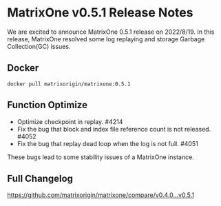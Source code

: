 # **MatrixOne v0.5.1 Release Notes**

We are excited to announce MatrixOne 0.5.1 release on 2022/8/19. In this release, MatrixOne resolved some log replaying and storage Garbage Collection(GC) issues.

## Docker

```
docker pull matrixorigin/matrixone:0.5.1
```

## Function Optimize

- Optimize checkpoint in replay. #4214
- Fix the bug that block and index file reference count is not released. #4052
- Fix the bug that replay dead loop when the log is not full. #4051

These bugs lead to some stability issues of a MatrixOne instance.

## Full Changelog

<https://github.com/matrixorigin/matrixone/compare/v0.4.0...v0.5.1>
